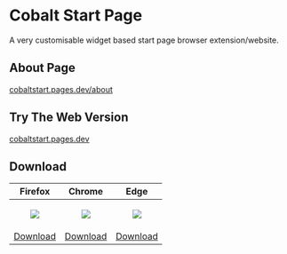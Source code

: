 # Cobalt Start Page
A very customisable widget based start page browser extension/website.

## About Page
[cobaltstart.pages.dev/about](https://cobaltstart.pages.dev/about)

## Try The Web Version
[cobaltstart.pages.dev](https://cobaltstart.pages.dev)

## Download
|Firefox|Chrome|Edge|
|---|---|---|
|<p align="center"><a href="https://addons.mozilla.org/en-GB/firefox/addon/cobalt-start/" ><img src="https://cobaltstart.pages.dev/assets/icons/firefox_64x64.png"></a></p>|<p align="center"><a href="https://chrome.google.com/webstore/detail/cobalt-start/nlalicdaijhkloggdndahdoohfljmcgd" ><img src="https://cobaltstart.pages.dev/assets/icons/chrome_64x64.png"></a></p>|<p align="center"><a href="https://microsoftedge.microsoft.com/addons/detail/cobalt-tab/amacbboiepkngglbhkdmeobmgjmigpag" ><img src="https://cobaltstart.pages.dev/assets/icons/edge_64x64.png"></a></p>|
[Download](https://addons.mozilla.org/en-GB/firefox/addon/cobalt-start/)|[Download](https://chrome.google.com/webstore/detail/cobalt-start/nlalicdaijhkloggdndahdoohfljmcgd)|[Download](https://microsoftedge.microsoft.com/addons/detail/cobalt-tab/amacbboiepkngglbhkdmeobmgjmigpag)|
